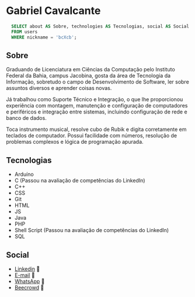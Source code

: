 # Gabriel Cavalcante

~~~sql
  SELECT about AS Sobre, technologies AS Tecnologias, social AS Social
  FROM users
  WHERE nickname = 'bcXcb';
~~~

## Sobre

Graduando de Licenciatura em Ciências da Computação pelo Instituto Federal da Bahia, campus Jacobina, gosta da área de Tecnologia da Informação, sobretudo o campo de Desenvolvimento de Software, ler sobre assuntos diversos e aprender coisas novas.

Já trabalhou como Suporte Técnico e Integração, o que lhe proporcionou experiência com montagem, manutenção e configuração de computadores e periféricos e integração entre sistemas, incluindo configuração de rede e banco de dados.

Toca instrumento musical, resolve cubo de Rubik e digita corretamente em teclados de computador. Possui facilidade com números, resolução de problemas complexos e lógica de programação apurada.

## Tecnologias
* Arduíno
* C (Passou na avaliação de competências do LinkedIn)
* C++
* CSS
* Git
* HTML
* JS
* Java
* PHP
* Shell Script (Passou na avaliação de competências do LinkedIn)
* SQL

## Social
* [Linkedin](https://www.linkedin.com/in/gabriel-cavalcante-225076242) :link:
* [E-mail](mailto:gabriel.lcifba@gmail.com) :link:
* [WhatsApp](http://wa.me/5574981343313) :link:
* [Beecrowd](https://www.beecrowd.com.br/judge/pt/profile/853225) :link:
